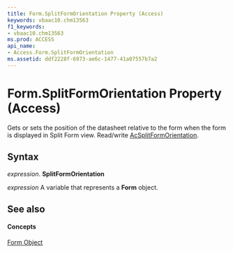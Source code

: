 ```yaml
---
title: Form.SplitFormOrientation Property (Access)
keywords: vbaac10.chm13563
f1_keywords:
- vbaac10.chm13563
ms.prod: ACCESS
api_name:
- Access.Form.SplitFormOrientation
ms.assetid: ddf2228f-6973-ae6c-1477-41a07557b7a2
---
```



# Form.SplitFormOrientation Property (Access)

Gets or sets the position of the datasheet relative to the form when the form is displayed in Split Form view. Read/write [AcSplitFormOrientation](acsplitformorientation-enumeration-access.md).


## Syntax

 _expression_. **SplitFormOrientation**

 _expression_ A variable that represents a **Form** object.


## See also


#### Concepts


[Form Object](form-object-access.md)

